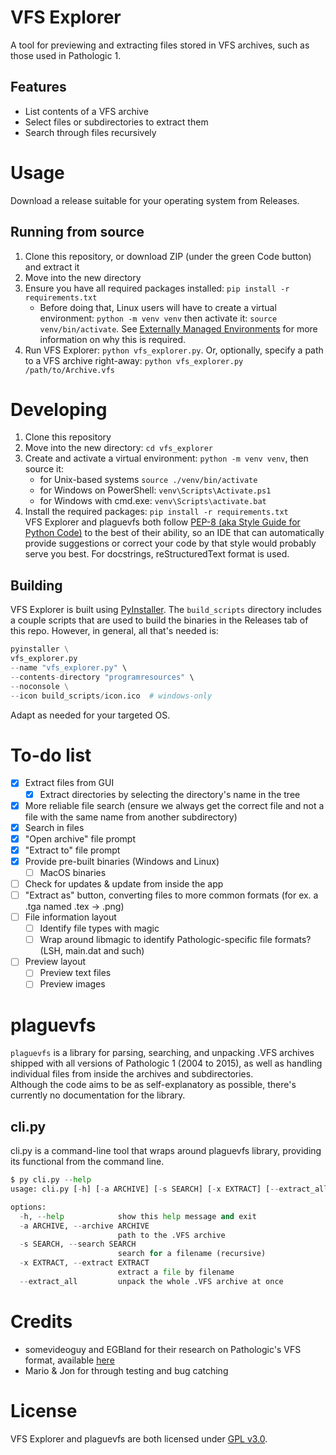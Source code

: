 # VFS Explorer
A tool for previewing and extracting files stored in VFS archives, such as those used in Pathologic 1.

## Features
- List contents of a VFS archive
- Select files or subdirectories to extract them
- Search through files recursively

# Usage
Download a release suitable for your operating system from Releases.

## Running from source
1. Clone this repository, or download ZIP (under the green Code button) and extract it
2. Move into the new directory
3. Ensure you have all required packages installed: `pip install -r requirements.txt`
    - Before doing that, Linux users will have to create a virtual environment: 
`python -m venv venv` then activate it: `source venv/bin/activate`. See [Externally Managed Environments](https://packaging.python.org/en/latest/specifications/externally-managed-environments/)
for more information on why this is required.
4. Run VFS Explorer: `python vfs_explorer.py`. Or, optionally, specify a path to a VFS archive right-away: `python vfs_explorer.py /path/to/Archive.vfs`

# Developing
1. Clone this repository
2. Move into the new directory: `cd vfs_explorer`
3. Create and activate a virtual environment: `python -m venv venv`, then source it:
   - for Unix-based systems `source ./venv/bin/activate`
   - for Windows on PowerShell: `venv\Scripts\Activate.ps1`
   - for Windows with cmd.exe: `venv\Scripts\activate.bat`
5. Install the required packages: `pip install -r requirements.txt`  
VFS Explorer and plaguevfs both follow [PEP-8 (aka Style Guide for Python Code)](https://peps.python.org/pep-0008/) to the best of their ability, 
so an IDE that can automatically provide suggestions or correct your code by that style would probably serve you best. 
For docstrings, reStructuredText format is used.
## Building
VFS Explorer is built using [PyInstaller](https://pyinstaller.org/en/stable/). 
The `build_scripts` directory includes a couple scripts that are used to build the binaries in the 
Releases tab of this repo. However, in general, all that's needed is:
```py
pyinstaller \
vfs_explorer.py
--name "vfs_explorer.py" \
--contents-directory "programresources" \
--noconsole \
--icon build_scripts/icon.ico  # windows-only
```
Adapt as needed for your targeted OS.

# To-do list
- [X] Extract files from GUI
  - [x] Extract directories by selecting the directory's name in the tree
- [X] More reliable file search (ensure we always get the correct file and not a file with the same name from another subdirectory)
- [X] Search in files
- [X] "Open archive" file prompt
- [X] "Extract to" file prompt
- [X] Provide pre-built binaries (Windows and Linux)
    - [ ] MacOS binaries
- [ ] Check for updates & update from inside the app
- [ ] "Extract as" button, converting files to more common formats (for ex. a .tga named .tex -> .png)
- [ ] File information layout
  - [ ] Identify file types with magic
  - [ ] Wrap around libmagic to identify Pathologic-specific file formats? (LSH, main.dat and such)
- [ ] Preview layout
  - [ ] Preview text files
  - [ ] Preview images

# plaguevfs
`plaguevfs` is a library for parsing, searching, and unpacking .VFS archives shipped with all versions of Pathologic 1
(2004 to 2015), as well as handling individual files from inside the archives and subdirectories.  
Although the code aims to be as self-explanatory as possible, there's currently no documentation for the library.
## cli.py
cli.py is a command-line tool that wraps around plaguevfs library, providing its functional from the command line.
```py
$ py cli.py --help
usage: cli.py [-h] [-a ARCHIVE] [-s SEARCH] [-x EXTRACT] [--extract_all]

options:
  -h, --help            show this help message and exit
  -a ARCHIVE, --archive ARCHIVE
                        path to the .VFS archive
  -s SEARCH, --search SEARCH
                        search for a filename (recursive)
  -x EXTRACT, --extract EXTRACT
                        extract a file by filename
  --extract_all         unpack the whole .VFS archive at once
```
# Credits
- somevideoguy and EGBland for their research on Pathologic's VFS format, available [here](https://github.com/somevideoguy/pathologic)  
- Mario & Jon for through testing and bug catching

# License
VFS Explorer and plaguevfs are both licensed under [GPL v3.0](./COPYING).